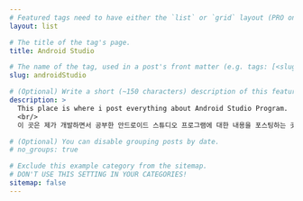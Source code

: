 ```yaml
---
# Featured tags need to have either the `list` or `grid` layout (PRO only).
layout: list

# The title of the tag's page.
title: Android Studio

# The name of the tag, used in a post's front matter (e.g. tags: [<slug>]).
slug: androidStudio

# (Optional) Write a short (~150 characters) description of this featured tag.
description: >
  This place is where i post everything about Android Studio Program.
  <br/>
  이 곳은 제가 개발하면서 공부한 안드로이드 스튜디오 프로그램에 대한 내용을 포스팅하는 곳입니다.

# (Optional) You can disable grouping posts by date.
# no_groups: true

# Exclude this example category from the sitemap.
# DON'T USE THIS SETTING IN YOUR CATEGORIES!
sitemap: false
---
```

